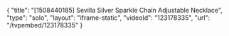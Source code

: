 {
    "title": "[1508440185] Sevilla Silver Sparkle Chain Adjustable Necklace",
    "type": "solo",
    "layout": "iframe-static",
    "videoId": "123178335",
    "url": "\/tvpembed\/123178335"
}